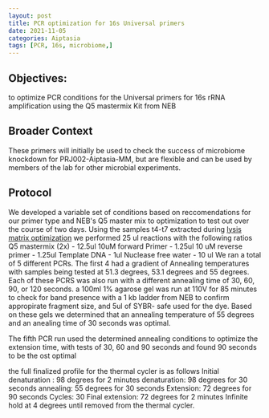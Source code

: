 ```yaml
---
layout: post
title: PCR optimization for 16s Universal primers
date: 2021-11-05 
categories: Aiptasia
tags: [PCR, 16s, microbiome,]
---
```

## Objectives:
to optimize PCR conditions for the Universal primers for 16s rRNA amplification using the Q5 mastermix Kit from NEB

## Broader Context
These primers will initially be used to check the success of microbiome knockdown for PRJ002-Aiptasia-MM, but are flexible and can be used by members of the lab for other microbial experiments.

## Protocol
We developed a variable set of conditions based on reccomendations for our primer type and NEB's Q5 master mix to optimization to test out over the course of two days.
Using the samples t4-t7 extracted during [lysis matrix optimization](Sophia-Macvittie-Sogin-Lab-Notebook\_posts\2021-11-09-Extraction-matrices-test.md) we performed 25 ul reactions with the following ratios
Q5 mastermix (2x) - 12.5ul
10uM forward Primer - 1.25ul
10 uM reverse primer - 1.25ul
Template DNA - 1ul
Nuclease free water - 10 ul
 We ran a total of 5 different PCRs. The first 4 had a gradient of  Annealing temperatures with samples being tested at 51.3 degrees, 53.1 degrees and 55 degrees. Each of these PCRS was also run with a different annealing time of 30, 60, 90, or 120 seconds.
 a 100ml 1% agarose gel was run at 110V for 85 minutes to check for band presence with a 1 kb ladder from NEB to confirm appropirate fragment size, and 5ul of SYBR- safe used for the dye. Based on these gels we determined that an annealing temperature of 55 degrees and an anealing time of 30 seconds was optimal.


 The fifth PCR run used the determined annealing conditions to optimize the extension time, with tests of 30, 60 and 90 seconds and found 90 seconds to be the  ost optimal

 the full finalized profile for the thermal cycler is as follows
 Initial denaturation : 98 degrees for 2 minutes
 denaturation: 98 degrees for 30 seconds
 annealing: 55 degrees for 30 seconds
 Extension: 72 degrees for 90 seconds
 Cycles: 30
 Final extension: 72 degrees for 2 minutes
 Infinite hold at 4 degrees until removed from the thermal cycler.


